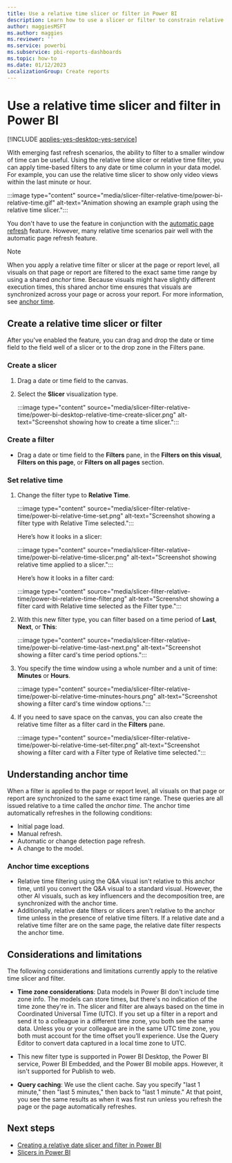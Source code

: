 ```yaml
---
title: Use a relative time slicer or filter in Power BI
description: Learn how to use a slicer or filter to constrain relative time ranges in Power BI.
author: maggiesMSFT
ms.author: maggies
ms.reviewer: ''
ms.service: powerbi
ms.subservice: pbi-reports-dashboards
ms.topic: how-to
ms.date: 01/12/2023
LocalizationGroup: Create reports
---
```


# Use a relative time slicer and filter in Power BI

[!INCLUDE [applies-yes-desktop-yes-service](../includes/applies-yes-desktop-yes-service.md)]

With emerging fast refresh scenarios, the ability to filter to a smaller window of time can be useful. Using the relative time slicer or relative time filter, you can apply time-based filters to any date or time column in your data model. For example, you can use the relative time slicer to show only video views within the last minute or hour.

:::image type="content" source="media/slicer-filter-relative-time/power-bi-relative-time.gif" alt-text="Animation showing an example graph using the relative time slicer.":::

You don't have to use the feature in conjunction with the [automatic page refresh](../create-reports/desktop-automatic-page-refresh.md) feature. However, many relative time scenarios pair well with the automatic page refresh feature.

> [!NOTE]
> When you apply a relative time filter or slicer at the page or report level, all visuals on that page or report are filtered to the exact same time range by using a shared *anchor* time. Because visuals might have slightly different execution times, this shared anchor time ensures that visuals are synchronized across your page or across your report. For more information, see [anchor time](#understanding-anchor-time).

## Create a relative time slicer or filter

After you've enabled the feature, you can drag and drop the date or time field to the field well of a slicer or to the drop zone in the Filters pane.

### Create a slicer

1. Drag a date or time field to the canvas.

2. Select the **Slicer** visualization type.

   :::image type="content" source="media/slicer-filter-relative-time/power-bi-desktop-relative-time-create-slicer.png" alt-text="Screenshot showing how to create a time slicer.":::

### Create a filter

- Drag a date or time field to the **Filters** pane, in the **Filters on this visual**, **Filters on this page**, or **Filters on all pages** section.

### Set relative time

1. Change the filter type to **Relative Time**.

   :::image type="content" source="media/slicer-filter-relative-time/power-bi-relative-time-set.png" alt-text="Screenshot showing a filter type with Relative Time selected.":::

   Here’s how it looks in a slicer:

   :::image type="content" source="media/slicer-filter-relative-time/power-bi-relative-time-slicer.png" alt-text="Screenshot showing relative time applied to a slicer.":::

   Here’s how it looks in a filter card:

   :::image type="content" source="media/slicer-filter-relative-time/power-bi-relative-time-filter.png" alt-text="Screenshot showing a filter card with Relative time selected as the Filter type.":::

1. With this new filter type, you can filter based on a time period of **Last**, **Next**, or **This**:

   :::image type="content" source="media/slicer-filter-relative-time/power-bi-relative-time-last-next.png" alt-text="Screenshot showing a filter card's time period options.":::

1. You specify the time window using a whole number and a unit of time: **Minutes** or **Hours**.

   :::image type="content" source="media/slicer-filter-relative-time/power-bi-relative-time-minutes-hours.png" alt-text="Screenshot showing a filter card's time window options.":::

1. If you need to save space on the canvas, you can also create the relative time filter as a filter card in the **Filters** pane.

   :::image type="content" source="media/slicer-filter-relative-time/power-bi-relative-time-set-filter.png" alt-text="Screenshot showing a filter card with a Filter type of Relative time selected.":::

## Understanding anchor time

When a filter is applied to the page or report level, all visuals on that page or report are synchronized to the same exact time range. These queries are all issued relative to a time called the *anchor time*. The anchor time automatically refreshes in the following conditions:

- Initial page load.
- Manual refresh.
- Automatic or change detection page refresh.
- A change to the model.

### Anchor time exceptions

- Relative time filtering using the Q&A visual isn't relative to this anchor time, until you convert the Q&A visual to a standard visual. However, the other AI visuals, such as key influencers and the decomposition tree, are synchronized with the anchor time.
- Additionally, relative date filters or slicers aren't relative to the anchor time unless in the presence of relative time filters. If a relative date and a relative time filter are on the same page, the relative date filter respects the anchor time.

## Considerations and limitations

The following considerations and limitations currently apply to the relative time slicer and filter.

- **Time zone considerations**: Data models in Power BI don't include time zone info. The models can store times, but there's no indication of the time zone they're in. The slicer and filter are always based on the time in Coordinated Universal Time (UTC). If you set up a filter in a report and send it to a colleague in a different time zone, you both see the same data. Unless you or your colleague are in the same UTC time zone, you both must account for the time offset you’ll experience. Use the Query Editor to convert data captured in a local time zone to UTC.
- This new filter type is supported in Power BI Desktop, the Power BI service, Power BI Embedded, and the Power BI mobile apps. However, it isn't supported for Publish to web.

- **Query caching**: We use the client cache. Say you specify "last 1 minute," then "last 5 minutes," then back to "last 1 minute." At that point, you see the same results as when it was first run unless you refresh the page or the page automatically refreshes.

## Next steps

- [Creating a relative date slicer and filter in Power BI](../visuals/desktop-slicer-filter-date-range.md)
- [Slicers in Power BI](../visuals/power-bi-visualization-slicers.md)
